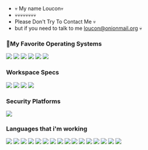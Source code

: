 -  💀 My name Loucon💀
-  💀💀💀💀💀💀💀💀
-  Please Don't Try To Contact Me 💀
-  but if you need to talk to me loucon@onionmail.org 💀


###  🚩My Favorite Operating Systems
<img src= "https://img.shields.io/badge/freebsd-AB2B28?style=for-the-badge&logo=freebsd&logoColor=white" width="vw" height="vh">
<img src= "https://img.shields.io/badge/Kali_Linux-557C94?style=for-the-badge&logo=kali-linux&logoColor=white" width="vw" height="vh">
<img src= "https://img.shields.io/badge/Linux-FCC624?style=for-the-badge&logo=linux&logoColor=black" width="vw" height="vh">
<img src= "https://img.shields.io/badge/mac%20os-000000?style=for-the-badge&logo=apple&logoColor=white" width="vw" height="vh">
<img src= "https://img.shields.io/badge/Red%20Hat-EE0000?style=for-the-badge&logo=redhat&logoColor=white" width="vw" height="vh">
<img src= "https://img.shields.io/badge/Windows-0078D6?style=for-the-badge&logo=windows&logoColor=white" width="vw" height="vh">

### Workspace Specs
<img src= "https://img.shields.io/badge/Apple-MacBook_Pro_2012-999999?style=for-the-badge&logo=apple&logoColor=white" width="vw" height="vh">
<img src= "https://img.shields.io/badge/Windows-0078D6?style=for-the-badge&logo=windows&logoColor=white" width="vw" height="vh">
<img src= "https://img.shields.io/badge/Red%20Hat-EE0000?style=for-the-badge&logo=redhat&logoColor=white" width="vw" height="vh">
<img src= "https://img.shields.io/badge/Kali_Linux-557C94?style=for-the-badge&logo=kali-linux&logoColor=white" width="vw" height="vh">

### Security Platforms 
<img src= "https://img.shields.io/badge/Spring_Security-6DB33F?style=for-the-badge&logo=Spring-Security&logoColor=white" width="vw" height="vh">


### Languages that i'm working 
<img src= "https://img.shields.io/badge/C%23-239120?style=for-the-badge&logo=c-sharp&logoColor=white" width="vw" height="vh">
<img src= "https://img.shields.io/badge/Python-14354C?style=for-the-badge&logo=python&logoColor=white" width="vw" height="vh">
<img src= "https://img.shields.io/badge/HTML5-E34F26?style=for-the-badge&logo=html5&logoColor=white" width="vw" height="vh">
<img src= "https://img.shields.io/badge/CSS3-1572B6?style=for-the-badge&logo=css3&logoColor=white" width="vw" height="vh">
<img src= "https://img.shields.io/badge/.NET-5C2D91?style=for-the-badge&logo=.net&logoColor=white" width="vw" height="vh">
<img src= "https://img.shields.io/badge/JavaScript-F7DF1E?style=for-the-badge&logo=javascript&logoColor=black" width="vw" height="vh">
<img src= "https://img.shields.io/badge/Node.js-43853D?style=for-the-badge&logo=node.js&logoColor=white" width="vw" height="vh">
<img src= "https://img.shields.io/badge/TypeScript-007ACC?style=for-the-badge&logo=typescript&logoColor=white" width="vw" height="vh">
<img src= "https://img.shields.io/badge/C%2B%2B-00599C?style=for-the-badge&logo=c%2B%2B&logoColor=white" width="vw" height="vh">
<img src= "https://img.shields.io/badge/Perl-39457E?style=for-the-badge&logo=perl&logoColor=white" width="vw" height="vh">
<img src= "https://img.shields.io/badge/Markdown-000000?style=for-the-badge&logo=markdown&logoColor=white" width="vw" height="vh">
<img src= "https://img.shields.io/badge/json%20web%20tokens-323330?style=for-the-badge&logo=json-web-tokens&logoColor=pink" width="vw" height="vh">
<img src= "https://img.shields.io/badge/Bootstrap-563D7C?style=for-the-badge&logo=bootstrap&logoColor=white" width="vw" height="vh">
<img src= "https://img.shields.io/badge/Shell_Script-121011?style=for-the-badge&logo=gnu-bash&logoColor=white" width="vw" height="vh">
<img src= "https://img.shields.io/badge/Ruby-CC342D?style=for-the-badge&logo=ruby&logoColor=white" width="vw" height="vh">
<img src= "https://img.shields.io/badge/Lua-2C2D72?style=for-the-badge&logo=lua&logoColor=white" width="vw" height="vh">
